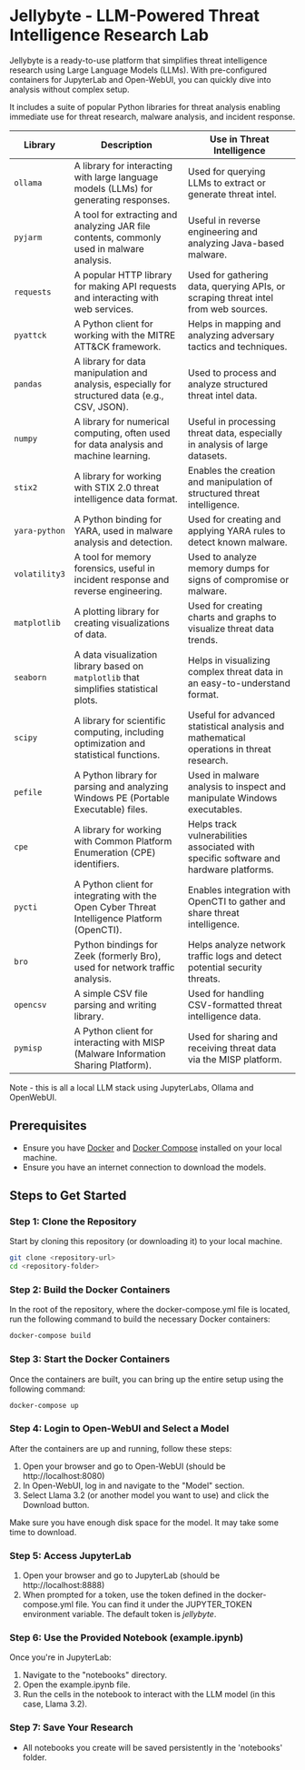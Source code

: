 # Jellybyte - LLM-Powered Threat Intelligence Research Lab

Jellybyte is a ready-to-use platform that simplifies threat intelligence research using Large Language Models (LLMs). With pre-configured containers for JupyterLab and Open-WebUI, you can quickly dive into analysis without complex setup. 

It includes a suite of popular Python libraries for threat analysis enabling immediate use for threat research, malware analysis, and incident response.

| Library        | Description                                                                                   | Use in Threat Intelligence                              |
|----------------|-----------------------------------------------------------------------------------------------|---------------------------------------------------------|
| `ollama`       | A library for interacting with large language models (LLMs) for generating responses.         | Used for querying LLMs to extract or generate threat intel. |
| `pyjarm`       | A tool for extracting and analyzing JAR file contents, commonly used in malware analysis.     | Useful in reverse engineering and analyzing Java-based malware. |
| `requests`     | A popular HTTP library for making API requests and interacting with web services.             | Used for gathering data, querying APIs, or scraping threat intel from web sources. |
| `pyattck`      | A Python client for working with the MITRE ATT&CK framework.                                  | Helps in mapping and analyzing adversary tactics and techniques. |
| `pandas`       | A library for data manipulation and analysis, especially for structured data (e.g., CSV, JSON).| Used to process and analyze structured threat intel data. |
| `numpy`        | A library for numerical computing, often used for data analysis and machine learning.         | Useful in processing threat data, especially in analysis of large datasets. |
| `stix2`        | A library for working with STIX 2.0 threat intelligence data format.                          | Enables the creation and manipulation of structured threat intelligence. |
| `yara-python`  | A Python binding for YARA, used in malware analysis and detection.                            | Used for creating and applying YARA rules to detect known malware. |
| `volatility3`  | A tool for memory forensics, useful in incident response and reverse engineering.             | Used to analyze memory dumps for signs of compromise or malware. |
| `matplotlib`   | A plotting library for creating visualizations of data.                                       | Used for creating charts and graphs to visualize threat data trends. |
| `seaborn`      | A data visualization library based on `matplotlib` that simplifies statistical plots.         | Helps in visualizing complex threat data in an easy-to-understand format. |
| `scipy`        | A library for scientific computing, including optimization and statistical functions.         | Useful for advanced statistical analysis and mathematical operations in threat research. |
| `pefile`       | A Python library for parsing and analyzing Windows PE (Portable Executable) files.            | Used in malware analysis to inspect and manipulate Windows executables. |
| `cpe`          | A library for working with Common Platform Enumeration (CPE) identifiers.                     | Helps track vulnerabilities associated with specific software and hardware platforms. |
| `pycti`        | A Python client for integrating with the Open Cyber Threat Intelligence Platform (OpenCTI).   | Enables integration with OpenCTI to gather and share threat intelligence. |
| `bro`          | Python bindings for Zeek (formerly Bro), used for network traffic analysis.                   | Helps analyze network traffic logs and detect potential security threats. |
| `opencsv`      | A simple CSV file parsing and writing library.                                                | Used for handling CSV-formatted threat intelligence data. |
| `pymisp`       | A Python client for interacting with MISP (Malware Information Sharing Platform).             | Used for sharing and receiving threat data via the MISP platform. |


Note - this is all a local LLM stack using JupyterLabs, Ollama and OpenWebUI.

## Prerequisites

- Ensure you have [Docker](https://www.docker.com/get-started) and [Docker Compose](https://docs.docker.com/compose/install/) installed on your local machine.
- Ensure you have an internet connection to download the models.

## Steps to Get Started

### Step 1: Clone the Repository

Start by cloning this repository (or downloading it) to your local machine.

```bash
git clone <repository-url>
cd <repository-folder>
```

### Step 2: Build the Docker Containers
In the root of the repository, where the docker-compose.yml file is located, run the following command to build the necessary Docker containers:
```bash
docker-compose build
```

### Step 3: Start the Docker Containers
Once the containers are built, you can bring up the entire setup using the following command:

```bash
docker-compose up
```

### Step 4: Login to Open-WebUI and Select a Model
After the containers are up and running, follow these steps:

1. Open your browser and go to Open-WebUI (should be http://localhost:8080)
2. In Open-WebUI, log in and navigate to the "Model" section.
3. Select Llama 3.2 (or another model you want to use) and click the Download button.

Make sure you have enough disk space for the model. It may take some time to download.

### Step 5: Access JupyterLab
1. Open your browser and go to JupyterLab (should be http://localhost:8888)
2. When prompted for a token, use the token defined in the docker-compose.yml file. You can find it under the JUPYTER_TOKEN environment variable. The default token is *jellybyte*.

### Step 6: Use the Provided Notebook (example.ipynb)
Once you're in JupyterLab:

1. Navigate to the "notebooks" directory.
2. Open the example.ipynb file.
3. Run the cells in the notebook to interact with the LLM model (in this case, Llama 3.2).

### Step 7: Save Your Research
* All notebooks you create will be saved persistently in the 'notebooks' folder.
